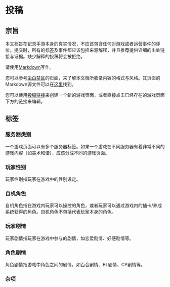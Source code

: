 # 投稿

## 宗旨

本文档旨在记录手游本身的真实情况，不应该包含任何对游戏或者运营事件的评价。提交时，所有的标签及事件都应该包括来源解释，并且推荐提供详细的出处链接与证据。缺少解释的投稿将会被拒绝。

请使用[Markdown](https://www.markdownguide.org/)写作。

您可以参考[尘白禁区](https://gachagamescape.github.io/%E5%B0%98%E7%99%BD%E7%A6%81%E5%8C%BA.html)的页面，来了解本文档所收录内容的格式与风格。其页面的Markdown源文件可以在[这里](https://raw.githubusercontent.com/gachagamescape/gachagamescape.github.io/master/docs/%E5%B0%98%E7%99%BD%E7%A6%81%E5%8C%BA.md)找到。

您可以使用[投稿链接](https://github.com/gachagamescape/gachagamescape.github.io/issues/new?assignees=&labels=%E6%96%B0%E6%B8%B8%E6%88%8F%E9%A1%B5%E9%9D%A2&projects=&template=%E6%96%B0%E6%B8%B8%E6%88%8F%E9%A1%B5%E9%9D%A2.md&title=)来创建一个新的游戏页面，或者直接点击已经存在的游戏页面下方的链接来编辑。

## 标签
### 服务器类别 <Badge text="国服" type="info"/> <Badge text="国际服" type="info"/> <Badge text="台服" type="info"/> <Badge text="日服" type="info"/> <Badge text="韩服" type="info"/> <Badge text="美服" type="info"/>
一个游戏页面可以有多个服务器标签。如果一个游戏在不同服务器有着非常不同的游戏内容（如美术和谐），应该分成不同的游戏页面。

### 玩家性别 <Badge text="玩家性别不明" type="info"/>  <Badge text="仅男性玩家" type="tip"/> <Badge text="玩家性别可选" type="warning"/> <Badge text="仅女性玩家" type="danger"/>
玩家性别指玩家在游戏中的性别设定。

### 自机角色 <Badge text="仅女性自机角色" type="tip"/> <Badge text="含有男性自机角色" type="warning"/> <Badge text="仅男性自机角色" type="danger"/>
自机角色指在游戏内玩家可以操控的角色，或者玩家可以通过游戏内的抽卡/养成系统获得的角色。自机角色不包括代表玩家本身的角色。

### 玩家剧情 <Badge text="玩家不参与剧情" type="info"/> <Badge text="含有女性与玩家的好感剧情" type="tip"/> <Badge text="含有男性与玩家的好感剧情" type="danger"/>
玩家剧情指玩家在游戏中参与的剧情，如恋爱剧情、好感剧情等。

### 角色剧情 <Badge text="含有百合剧情" type="danger"/> <Badge text="含有CP剧情" type="danger"/> <Badge text="含有BL剧情" type="danger"/>
角色剧情指游戏中角色之间的剧情，如百合剧情、BL剧情、CP剧情等。

### 杂项 <Badge text="R18" type="tip"/> <Badge text="含有和谐" type="warning"/> <Badge text="分身雷" type="warning"/>